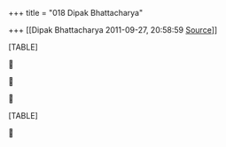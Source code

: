 +++
title = "018 Dipak Bhattacharya"

+++
[[Dipak Bhattacharya	2011-09-27, 20:58:59 [Source](https://groups.google.com/g/bvparishat/c/MpFGPJT8G3U)]]



[TABLE]







[TABLE]



